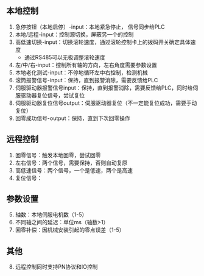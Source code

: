 ## 本地控制
1. 急停按钮（本地启停）-input：本地紧急停止， 信号同步给PLC
2. 本地/远程-input：控制源切换，屏蔽另一个的控制
3. 高低速切换-input：切换滚轮速度，通过滚轮控制卡上的拨码开关确定具体速度
	- 通过RS485可以无极调整滚轮速度
4. 左/中/右-input：控制所有轴的方向，左右角度需要参数设置
5. 本地老化测试-input：不停地循环左中右控制，检测机械
6. 滚筒报警信号-input：保持，直到报警消除，需要反馈给PLC
7. 伺服驱动器报警信号input：保持，直到报警消除，需要反馈给PLC，同时给伺服驱动器复位信号，尝试复位
8. 伺服驱动器复位信号output：伺服驱动器复位（不一定能复位成功，需要手动复位）
9. 回零成功信号-output：保持，直到下次回零操作

## 远程控制
1. 回零信号：触发本地回零，尝试回零
2. 左右信号：两个信号，需要保持，否则自动复原
3. 高低速信号：两个信号，一个是低速，两个是高速
4. 复位信号：
## 参数设置
5. 轴数：本地伺服电机数（1-5）
6. 不同轴之间的延迟：单位ms（轴数>1）
7. 回零补偿：因机械安装引起的零点误差（1-5）
## 其他
8. 远程控制同时支持PN协议和IO控制